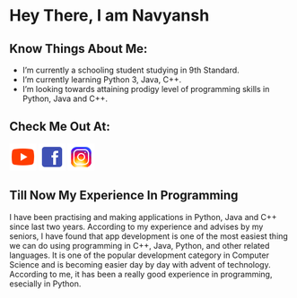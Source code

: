 # Hey There, I am Navyansh 

## Know Things About Me:

-  I’m currently a schooling student studying in 9th Standard. 
-  I’m currently learning Python 3, Java, C++.
-  I’m looking towards attaining prodigy level of programming skills in Python, Java and C++.

## Check Me Out At:
![YouTube](https://github.com/NavyanshKesarwani/NavyanshKesarwani/blob/master/icons/icons8-play-button-48.png)
![Facebook](https://github.com/NavyanshKesarwani/NavyanshKesarwani/blob/master/icons/icons8-facebook-48.png)
![Instagram](https://github.com/NavyanshKesarwani/NavyanshKesarwani/blob/master/icons/icons8-instagram-48.png)

## Till Now My Experience In Programming
I have been practising and making applications in Python, Java and C++ since last two years. According to my experience and advises by my seniors, I have found that app development is one of the most easiest thing we can do using programming in C++, Java, Python, and other related languages. It is one of the popular development category in Computer Science and is becoming easier day by day with advent of technology. According to me, it has been a really good experience in programming, esecially in Python.
